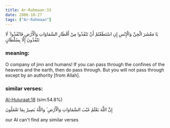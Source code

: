 ```yaml
---
title: Ar-Rahmaan:33
date: 2006-10-27
tags: ["Ar-Rahmaan"]
---
```

يَا مَعْشَرَ الْجِنِّ وَالْإِنْسِ إِنِ اسْتَطَعْتُمْ أَنْ تَنْفُذُوا مِنْ أَقْطَارِ السَّمَاوَاتِ وَالْأَرْضِ فَانْفُذُوا ۚ لَا تَنْفُذُونَ إِلَّا بِسُلْطَانٍ
### meaning: 
O company of jinn and humans! If you can pass through the confines of the heavens and the earth, then do pass through. But you will not pass through except by an authority [from Allah].
### similar verses: 

[Al-Hujuraat:18](/49/18) (sim:54.8%)

إِنَّ اللَّهَ يَعْلَمُ غَيْبَ السَّمَاوَاتِ وَالْأَرْضِ ۚ وَاللَّهُ بَصِيرٌ بِمَا تَعْمَلُونَ

our AI can't find any similar verses



